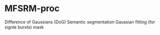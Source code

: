 # MFSRM-proc

Difference of Gaussians (DoG)
Semantic segmentation
Gaussian fitting (for signle bursts) mask
